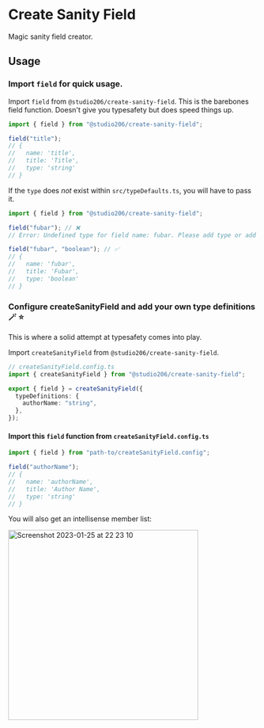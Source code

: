# Create Sanity Field

Magic sanity field creator.

## Usage

### Import `field` for quick usage.

Import `field` from `@studio206/create-sanity-field`. This is the barebones field function. Doesn't give you typesafety but does speed things up.

```ts
import { field } from "@studio206/create-sanity-field";

field("title");
// {
//   name: 'title',
//   title: 'Title',
//   type: 'string'
// }
```

If the `type` does _not_ exist within `src/typeDefaults.ts`, you will have to pass it.

```ts
import { field } from "@studio206/create-sanity-field";

field("fubar"); // ❌
// Error: Undefined type for field name: fubar. Please add type or add to dictionary

field("fubar", "boolean"); // ✅
// {
//   name: 'fubar',
//   title: 'Fubar',
//   type: 'boolean'
// }
```

### Configure createSanityField and add your own type definitions 🪄 ⭐️

This is where a solid attempt at typesafety comes into play.

Import `createSanityField` from `@studio206/create-sanity-field`.

```ts
// createSanityField.config.ts
import { createSanityField } from "@studio206/create-sanity-field";

export { field } = createSanityField({
  typeDefinitions: {
    authorName: "string",
  },
});
```

#### Import this `field` function from `createSanityField.config.ts`

```ts
import { field } from "path-to/createSanityField.config";

field("authorName");
// {
//   name: 'authorName',
//   title: 'Author Name',
//   type: 'string'
// }
```

You will also get an intellisense member list:

<img width="384" alt="Screenshot 2023-01-25 at 22 23 10" src="https://user-images.githubusercontent.com/6763109/214706643-d339baa7-f40a-4183-ae17-97666f87de78.png">

